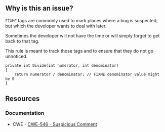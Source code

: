 ## Why is this an issue?
 
`FIXME` tags are commonly used to mark places where a bug is suspected, but which the developer wants to deal with later.
 
Sometimes the developer will not have the time or will simply forget to get back to that tag.
 
This rule is meant to track those tags and to ensure that they do not go unnoticed.

    private int Divide(int numerator, int denominator)
    {
        return numerator / denominator; // FIXME denominator value might be 0
    }

## Resources
 
### Documentation
 
- CWE - [CWE-546 - Suspicious Comment](https://cwe.mitre.org/data/definitions/546)